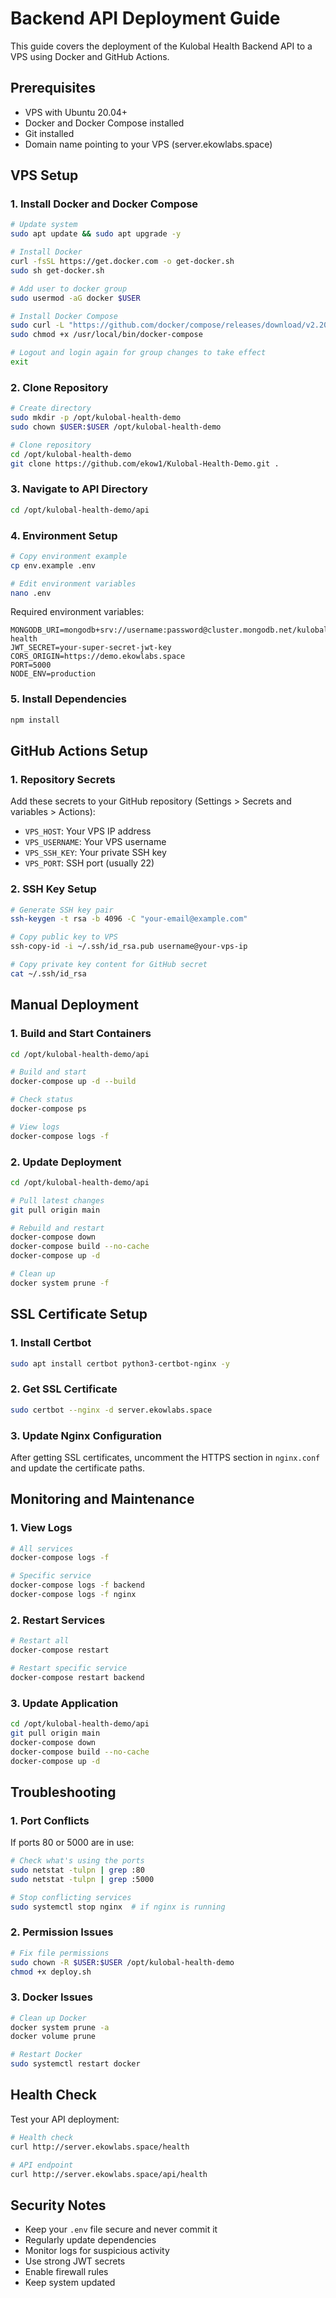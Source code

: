 # Backend API Deployment Guide

This guide covers the deployment of the Kulobal Health Backend API to a VPS using Docker and GitHub Actions.

## Prerequisites

- VPS with Ubuntu 20.04+ 
- Docker and Docker Compose installed
- Git installed
- Domain name pointing to your VPS (server.ekowlabs.space)

## VPS Setup

### 1. Install Docker and Docker Compose

```bash
# Update system
sudo apt update && sudo apt upgrade -y

# Install Docker
curl -fsSL https://get.docker.com -o get-docker.sh
sudo sh get-docker.sh

# Add user to docker group
sudo usermod -aG docker $USER

# Install Docker Compose
sudo curl -L "https://github.com/docker/compose/releases/download/v2.20.0/docker-compose-$(uname -s)-$(uname -m)" -o /usr/local/bin/docker-compose
sudo chmod +x /usr/local/bin/docker-compose

# Logout and login again for group changes to take effect
exit
```

### 2. Clone Repository

```bash
# Create directory
sudo mkdir -p /opt/kulobal-health-demo
sudo chown $USER:$USER /opt/kulobal-health-demo

# Clone repository
cd /opt/kulobal-health-demo
git clone https://github.com/ekow1/Kulobal-Health-Demo.git .
```

### 3. Navigate to API Directory

```bash
cd /opt/kulobal-health-demo/api
```

### 4. Environment Setup

```bash
# Copy environment example
cp env.example .env

# Edit environment variables
nano .env
```

Required environment variables:
```env
MONGODB_URI=mongodb+srv://username:password@cluster.mongodb.net/kulobal-health
JWT_SECRET=your-super-secret-jwt-key
CORS_ORIGIN=https://demo.ekowlabs.space
PORT=5000
NODE_ENV=production
```

### 5. Install Dependencies

```bash
npm install
```

## GitHub Actions Setup

### 1. Repository Secrets

Add these secrets to your GitHub repository (Settings > Secrets and variables > Actions):

- `VPS_HOST`: Your VPS IP address
- `VPS_USERNAME`: Your VPS username
- `VPS_SSH_KEY`: Your private SSH key
- `VPS_PORT`: SSH port (usually 22)

### 2. SSH Key Setup

```bash
# Generate SSH key pair
ssh-keygen -t rsa -b 4096 -C "your-email@example.com"

# Copy public key to VPS
ssh-copy-id -i ~/.ssh/id_rsa.pub username@your-vps-ip

# Copy private key content for GitHub secret
cat ~/.ssh/id_rsa
```

## Manual Deployment

### 1. Build and Start Containers

```bash
cd /opt/kulobal-health-demo/api

# Build and start
docker-compose up -d --build

# Check status
docker-compose ps

# View logs
docker-compose logs -f
```

### 2. Update Deployment

```bash
cd /opt/kulobal-health-demo/api

# Pull latest changes
git pull origin main

# Rebuild and restart
docker-compose down
docker-compose build --no-cache
docker-compose up -d

# Clean up
docker system prune -f
```

## SSL Certificate Setup

### 1. Install Certbot

```bash
sudo apt install certbot python3-certbot-nginx -y
```

### 2. Get SSL Certificate

```bash
sudo certbot --nginx -d server.ekowlabs.space
```

### 3. Update Nginx Configuration

After getting SSL certificates, uncomment the HTTPS section in `nginx.conf` and update the certificate paths.

## Monitoring and Maintenance

### 1. View Logs

```bash
# All services
docker-compose logs -f

# Specific service
docker-compose logs -f backend
docker-compose logs -f nginx
```

### 2. Restart Services

```bash
# Restart all
docker-compose restart

# Restart specific service
docker-compose restart backend
```

### 3. Update Application

```bash
cd /opt/kulobal-health-demo/api
git pull origin main
docker-compose down
docker-compose build --no-cache
docker-compose up -d
```

## Troubleshooting

### 1. Port Conflicts

If ports 80 or 5000 are in use:

```bash
# Check what's using the ports
sudo netstat -tulpn | grep :80
sudo netstat -tulpn | grep :5000

# Stop conflicting services
sudo systemctl stop nginx  # if nginx is running
```

### 2. Permission Issues

```bash
# Fix file permissions
sudo chown -R $USER:$USER /opt/kulobal-health-demo
chmod +x deploy.sh
```

### 3. Docker Issues

```bash
# Clean up Docker
docker system prune -a
docker volume prune

# Restart Docker
sudo systemctl restart docker
```

## Health Check

Test your API deployment:

```bash
# Health check
curl http://server.ekowlabs.space/health

# API endpoint
curl http://server.ekowlabs.space/api/health
```

## Security Notes

- Keep your `.env` file secure and never commit it
- Regularly update dependencies
- Monitor logs for suspicious activity
- Use strong JWT secrets
- Enable firewall rules
- Keep system updated
